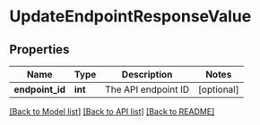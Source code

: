 # UpdateEndpointResponseValue

## Properties
Name | Type | Description | Notes
------------ | ------------- | ------------- | -------------
**endpoint_id** | **int** | The API endpoint ID | [optional] 

[[Back to Model list]](../README.md#documentation-for-models) [[Back to API list]](../README.md#documentation-for-api-endpoints) [[Back to README]](../README.md)

